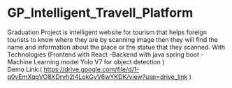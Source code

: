 # GP_Intelligent_Travell_Platform
Graduation Project is intelligent website for tourism that helps foreign tourists to know where they are by scanning image then they will find the name and information about the place or the statue that they scanned.       With Technologies (Frontend with React -Backend with java spring boot -Machine Learning model Yolo V7 for object detection )  
Demo Link:( https://drive.google.com/file/d/1-q0vEmXqgVO8XDrvh2l4LokGyV6wYKDK/view?usp=drive_link )
